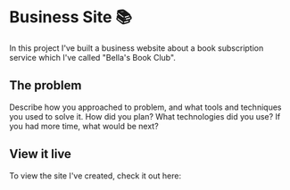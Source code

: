 # Business Site 📚

In this project I've built a business website about a book subscription service which I've called "Bella's Book Club". 


## The problem 

Describe how you approached to problem, and what tools and techniques you used to solve it. How did you plan? What technologies did you use? If you had more time, what would be next?


## View it live

To view the site I've created, check it out here: